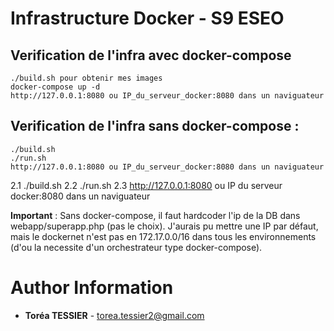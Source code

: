 # Infrastructure Docker - S9 ESEO


## Verification de l'infra avec docker-compose
```
./build.sh pour obtenir mes images
docker-compose up -d
http://127.0.0.1:8080 ou IP_du_serveur_docker:8080 dans un naviguateur
```


## Verification de l'infra sans docker-compose :
```
./build.sh
./run.sh
http://127.0.0.1:8080 ou IP_du_serveur_docker:8080 dans un naviguateur
```
  2.1 ./build.sh
  2.2 ./run.sh
  2.3 http://127.0.0.1:8080 ou IP du serveur docker:8080 dans un naviguateur


**Important** :  Sans docker-compose, il faut hardcoder l'ip de la DB dans webapp/superapp.php (pas le choix). 
J'aurais pu mettre une IP par défaut, mais le dockernet n'est pas en 172.17.0.0/16 dans tous les environnements
(d'ou la necessite d'un orchestrateur type docker-compose).

# Author Information

* **Toréa TESSIER** - <torea.tessier2@gmail.com>